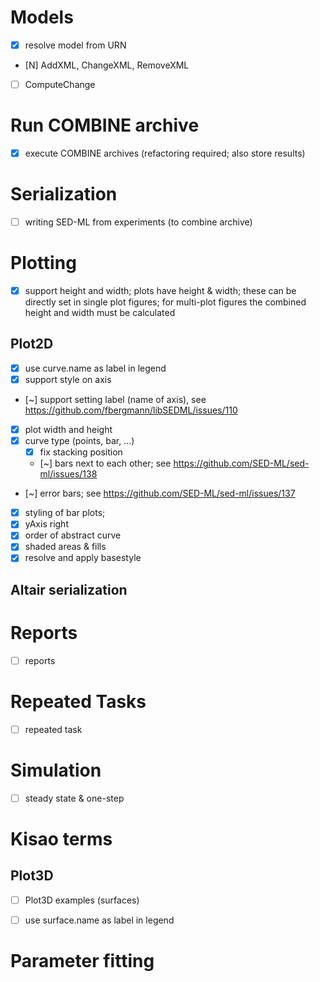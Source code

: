 # Models
- [x] resolve model from URN
- [N] AddXML, ChangeXML, RemoveXML
- [ ] ComputeChange

# Run COMBINE archive
- [x] execute COMBINE archives (refactoring required; also store results)

# Serialization
- [ ] writing SED-ML from experiments (to combine archive)

# Plotting
- [x] support height and width;
      plots have height & width; these can be directly set in single plot figures;
      for multi-plot figures the combined height and width must be calculated
## Plot2D
- [x] use curve.name as label in legend
- [x] support style on axis
- [~] support setting label (name of axis), see https://github.com/fbergmann/libSEDML/issues/110
- [x] plot width and height  
- [x] curve type (points, bar, ...)
  - [x] fix stacking position
  - [~] bars next to each other; see https://github.com/SED-ML/sed-ml/issues/138  
- [~] error bars; see https://github.com/SED-ML/sed-ml/issues/137
- [x] styling of bar plots; 
- [x] yAxis right
- [x] order of abstract curve
- [x] shaded areas & fills
- [x] resolve and apply basestyle

## Altair serialization

# Reports
- [ ] reports
# Repeated Tasks
- [ ] repeated task
# Simulation
- [ ] steady state & one-step
# Kisao terms

## Plot3D
- [ ] Plot3D examples (surfaces)
- [ ] use surface.name as label in legend



# Parameter fitting
